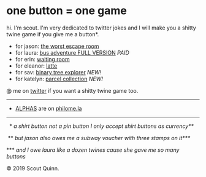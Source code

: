 # one button = one game

hi. I'm scout. I'm very dedicated to twitter jokes and I will make you a shitty twine game if you give me a button\*.

* for jason: [the worst escape room](worst-escape-room.html)
* for laura: [bus adventure FULL VERSION](bus-adventure.html) _PAID_
* for erin: [waiting room](waiting-room.html)
* for eleanor: [latte](latte.html)
* for sav: [binary tree explorer](binary-tree-explorer.html) _NEW!_
* for katelyn: [parcel collection](parcel-collection.html) _NEW!_

@ me on [twitter](https://twitter.com/calculush) if you want a shitty twine game too.

---

* [ALPHAS](http://philome.la/calculush) are on [philome.la](http://philome.la)

---

&nbsp;&nbsp;\* _a shirt button not a pin button I only accept shirt buttons as currency\*\*_

&nbsp;\*\* _but jason also owes me a subway voucher with three stamps on it\*\*\*_

\*\*\* _and I owe laura like a dozen twines cause she gave me so many buttons_

© 2019 Scout Quinn.
